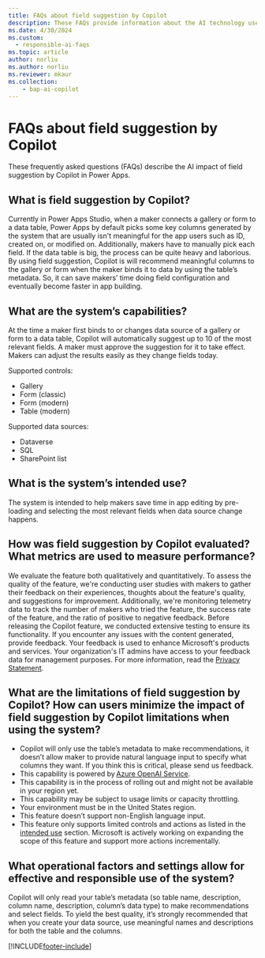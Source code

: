 ```yaml
---
title: FAQs about field suggestion by Copilot
description: These FAQs provide information about the AI technology used to get field suggestion by Copilot, along with key considerations and details about how AI is used, how it was tested and evaluated, and any specific limitations.
ms.date: 4/30/2024
ms.custom: 
  - responsible-ai-faqs
ms.topic: article
author: norliu
ms.author: norliu
ms.reviewer: mkaur
ms.collection: 
    - bap-ai-copilot 
---
```


# FAQs about field suggestion by Copilot

These frequently asked questions (FAQs) describe the AI impact of field suggestion by Copilot in Power Apps.

##  What is field suggestion by Copilot?

Currently in Power Apps Studio, when a maker connects a gallery or form to a data table, Power Apps by default picks some key columns generated by the system that are usually isn't meaningful for the app users such as ID, created on, or modified on. Additionally, makers have to manually pick each field. If the data table is big, the process can be quite heavy and laborious. By using field suggestion, Copilot is will recommend meaningful columns to the gallery or form when the maker binds it to data by using the table’s metadata. So, it can save makers’ time doing field configuration and eventually become faster in app building.

## What are the system’s capabilities? 

At the time a maker first binds to or changes data source of a gallery or form to a data table, Copilot will automatically suggest up to 10 of the most relevant fields. A maker must approve the suggestion for it to take effect. Makers can adjust the results easily as they change fields today.

Supported controls:
-	Gallery
-	Form (classic)
-	Form (modern)
-	Table (modern)
  
Supported data sources:
-	Dataverse
-	SQL
-	SharePoint list


## What is the system’s intended use? 

The system is intended to help makers save time in app editing by pre-loading and selecting the most relevant fields when data source change happens. 

## How was field suggestion by Copilot evaluated? What metrics are used to measure performance?

We evaluate the feature both qualitatively and quantitatively. To assess the quality of the feature, we're conducting user studies with makers to gather their feedback on their experiences, thoughts about the feature's quality, and suggestions for improvement. Additionally, we're monitoring telemetry data to track the number of makers who tried the feature, the success rate of the feature, and the ratio of positive to negative feedback. Before releasing the Copilot feature, we conducted extensive testing to ensure its functionality. If you encounter any issues with the content generated, provide feedback. Your feedback is used to enhance Microsoft's products and services. Your organization's IT admins have access to your feedback data for management purposes. For more information, read the [Privacy Statement](https://go.microsoft.com/fwlink/?linkid=2182930%22%20%5Ct%20%22_blank).

## What are the limitations of field suggestion by Copilot? How can users minimize the impact of field suggestion by Copilot limitations when using the system?

-	Copilot will only use the table’s metadata to make recommendations, it doesn’t allow maker to provide natural language input to specify what columns they want. If you think this is critical, please send us feedback.
-	This capability is powered by [Azure OpenAI Service](/azure/cognitive-services/openai/overview).
-	This capability is in the process of rolling out and might not be available in your region yet.
-	This capability may be subject to usage limits or capacity throttling.
-	Your environment must be in the United States region.
-	This feature doesn’t support non-English language input.
-	This feature only supports limited controls and actions as listed in the [intended use](faq-field-suggestions.md#what-is-the-systems-intended-use) section. Microsoft is actively working on expanding the scope of this feature and support more actions incrementally.


## What operational factors and settings allow for effective and responsible use of the system?

Copilot will only read your table’s metadata (so table name, description, column name, description, column’s data type) to make recommendations and select fields. To yield the best quality, it’s strongly recommended that when you create your data source, use meaningful names and descriptions for both the table and the columns.

 
[!INCLUDE[footer-include](../../includes/footer-banner.md)]
